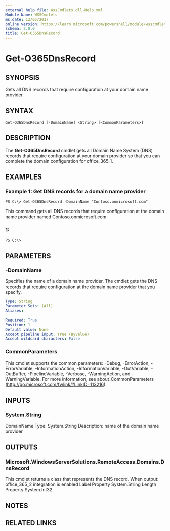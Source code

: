 ```yaml
---
external help file: WssCmdlets.dll-Help.xml
Module Name: WSSCmdlets
ms.date: 12/05/2017
online version: https://learn.microsoft.com/powershell/module/wsscmdlets/get-o365dnsrecord?view=windowsserver2012r2-ps&wt.mc_id=ps-gethelp
schema: 2.0.0
title: Get-O365DnsRecord
---
```


# Get-O365DnsRecord

## SYNOPSIS
Gets all DNS records that require configuration at your domain name provider.

## SYNTAX

```
Get-O365DnsRecord [-DomainName] <String> [<CommonParameters>]
```

## DESCRIPTION
The **Get-O365DnsRecord** cmdlet gets all Domain Name System (DNS) records that require configuration at your domain provider so that you can complete the domain configuration for office_365_1.

## EXAMPLES

### Example 1: Get DNS records for a domain name provider
```
PS C:\> Get-O365DnsRecord -DomainName "Contoso.onmicrosoft.com"
```

This command gets all DNS records that require configuration at the domain name provider named Contoso.onmicrosoft.com.

### 1:
```
PS C:\>
```

## PARAMETERS

### -DomainName
Specifies the name of a domain name provider.
The cmdlet gets the DNS records that require configuration at the domain name provider that you specify.

```yaml
Type: String
Parameter Sets: (All)
Aliases: 

Required: True
Position: 1
Default value: None
Accept pipeline input: True (ByValue)
Accept wildcard characters: False
```

### CommonParameters
This cmdlet supports the common parameters: -Debug, -ErrorAction, -ErrorVariable, -InformationAction, -InformationVariable, -OutVariable, -OutBuffer, -PipelineVariable, -Verbose, -WarningAction, and -WarningVariable. For more information, see about_CommonParameters (http://go.microsoft.com/fwlink/?LinkID=113216).

## INPUTS

### System.String
DomainName
Type: System.String
Description: name of the domain name provider

## OUTPUTS

### Microsoft.WindowsServerSolutions.RemoteAccess.Domains.DnsRecord
This cmdlet returns a class that represents the DNS record. 
When output: office_365_2 integration is enabled
Label Property System.String
Length Property System.Int32

## NOTES

## RELATED LINKS

